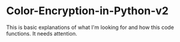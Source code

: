 # Color-Encryption-in-Python-v2
This is basic explanations of what I'm looking for and how this code functions.  It needs attention. 
